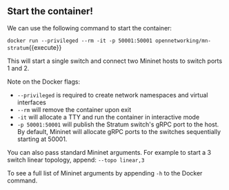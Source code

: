 Start the container!
----

We can use the following command to start the container:

`docker run --privileged --rm -it -p 50001:50001 opennetworking/mn-stratum`{{execute}}

This will start a single switch and connect two Mininet hosts to switch ports 1 and 2.

Note on the Docker flags:
- `--privileged` is required to create network namespaces and virtual interfaces
- `--rm` will remove the container upon exit
- `-it` will allocate a TTY and run the container in interactive mode
- `-p 50001:50001` will publish the Stratum switch's gRPC port to the host. By default, Mininet will allocate gRPC ports to the switches sequentially starting at 50001.

You can also pass standard Mininet arguments. For example to start a 3 switch linear topology, append: `--topo linear,3`

To see a full list of Mininet arguments by appending `-h` to the Docker command.
